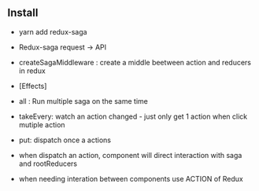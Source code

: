 ## Install

- yarn add redux-saga

- Redux-saga request -> API

- createSagaMiddleware : create a middle beetween action and reducers in redux


- [Effects]

- all : Run multiple saga on the same time

- takeEvery: watch an action changed - just only get 1 action when click mutiple action

- put: dispatch once a actions

- when dispatch an action, component will direct interaction with saga and rootReducers

- when needing interation between components use ACTION of Redux